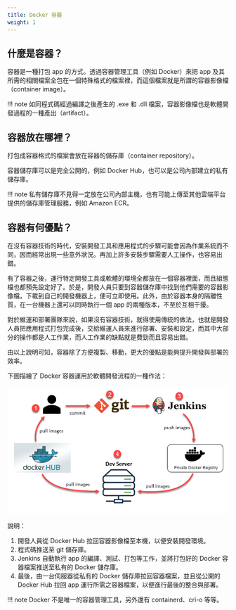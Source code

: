 ```yaml
---
title: Docker 容器
weight: 1
---
```


## 什麼是容器？

容器是一種打包 app 的方式。透過容器管理工具（例如 Docker）來把 app 及其所需的相關檔案全包在一個特殊格式的檔案裡，而這個檔案就是所謂的容器影像檔（container image）。

!!! note
    如同程式碼經過編譯之後產生的 .exe 和 .dll 檔案，容器影像檔也是軟體開發過程的一種產出（artifact）。

## 容器放在哪裡？

打包成容器格式的檔案會放在容器的儲存庫（container repository）。

容器儲存庫可以是完全公開的，例如 Docker Hub，也可以是公司內部建立的私有儲存庫。

!!! note
    私有儲存庫不見得一定放在公司內部主機，也有可能上傳至其他雲端平台提供的儲存庫管理服務，例如 Amazon ECR。

## 容器有何優點？

在沒有容器技術的時代，安裝開發工具和應用程式的步驟可能會因為作業系統而不同，因而經常出現一些意外狀況。再加上許多安裝步驟需要人工操作，也容易出錯。

有了容器之後，運行特定開發工具或軟體的環境全都放在一個容器裡面，而且組態檔也都預先設定好了。於是，開發人員只要到容器儲存庫中找到他們需要的容器影像檔，下載到自己的開發機器上，便可立即使用。此外，由於容器本身的隔離性質，在一台機器上還可以同時執行一個 app 的兩種版本，不至於互相干擾。

對於維運和部署團隊來說，如果沒有容器技術，就得使用傳統的做法，也就是開發人員把應用程式打包完成後，交給維運人員來進行部署、安裝和設定，而其中大部分的操作都是人工作業，而人工作業的缺點就是費勁而且容易出錯。

由以上說明可知，容器除了方便複製、移動，更大的優點是能夠提升開發與部署的效率。

下圖描繪了 Docker 容器運用於軟體開發流程的一種作法：

![](images/docker-dev-flow.png)

說明：

1. 開發人員從 Docker Hub 拉回容器影像檔至本機，以便安裝開發環境。
2. 程式碼推送至 git 儲存庫。
3. Jenkins 自動執行 app 的編譯、測試、打包等工作，並將打包好的 Docker 容器檔案推送至私有的 Docker 儲存庫。
4. 最後，由一台伺服器從私有的 Docker 儲存庫拉回容器檔案，並且從公開的 Docker Hub 拉回 app 運行所需之容器檔案，以便進行最後的整合與部署。

!!! note
    Docker 不是唯一的容器管理工具，另外還有 containerd、cri-o 等等。
